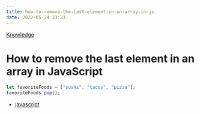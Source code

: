 ```yaml
---
title: how-to-remove-the-last-element-in-an-array-in-js
date: 2022-05-24 23:23
---
```


[Knowledge](Knowledge.md)

# How to remove the last element in an array in JavaScript

```js
let favoriteFoods = ["sushi", "tacos", "pizza"];
favoriteFoods.pop();
```

- [javascript](javascript.md)
